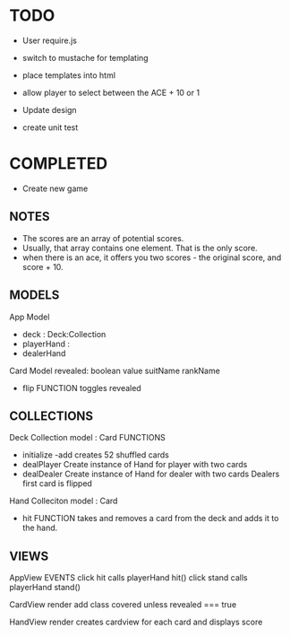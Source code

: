 # TODO
- User require.js
- switch to mustache for templating
- place templates into html

- allow player to select between the ACE + 10 or 1
- Update design
- create unit test

# COMPLETED
- Create new game

## NOTES

- The scores are an array of potential scores.
- Usually, that array contains one element. That is the only score.
- when there is an ace, it offers you two scores - the original score, and score + 10.

## MODELS

App Model
  - deck : Deck:Collection
  - playerHand : 
  - dealerHand

Card Model
  revealed: boolean
  value
  suitName
  rankName
  - flip FUNCTION
    toggles revealed


## COLLECTIONS

Deck Collection
  model : Card
  FUNCTIONS
  - initialize
    -add
      creates 52 shuffled cards
  - dealPlayer
    Create instance of Hand for player with two cards
  - dealDealer
    Create instance of Hand for dealer with two cards
    Dealers first card is flipped

Hand Colleciton
  model : Card
  - hit FUNCTION
    takes and removes a card from the deck and adds it to the hand.

## VIEWS

AppView
  EVENTS
    click hit
      calls playerHand hit()
    click stand
      calls playerHand stand()

CardView
  render
    add class covered unless revealed === true

HandView
  render
    creates cardview for each card and displays score
  



